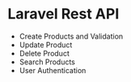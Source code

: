 # Laravel Rest API

* Create Products and Validation
* Update Product
* Delete Product
* Search Products
* User Authentication
  

